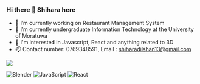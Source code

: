 ### Hi there 👋 Shihara here

- 🔭 I’m currently working on Restaurant Management System
- 🌱 I’m currently undergraduate Information Technology at the University of Moratuwa
- 👀 I'm interested in Javascript, React and anything related to 3D
- 📫 Contact number: 0769348591, Email : shiharadilshan13@gmail.com

<img src="https://github-readme-stats.vercel.app/api?username=shiharJ&show_icons=true&theme=nord" />

![Blender](https://img.shields.io/badge/blender-%23F5792A.svg?style=for-the-badge&logo=blender&logoColor=white)
![JavaScript](https://img.shields.io/badge/javascript-%23323330.svg?style=for-the-badge&logo=javascript&logoColor=%23F7DF1E)
![React](https://img.shields.io/badge/react-%2320232a.svg?style=for-the-badge&logo=react&logoColor=%2361DAFB)
